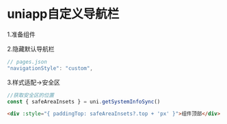 # uniapp自定义导航栏

1.准备组件

2.隐藏默认导航栏

```js
// pages.json
"navigationStyle": "custom",
```

3.样式适配->安全区

```js
//获取安全区的位置
const { safeAreaInsets } = uni.getSystemInfoSync()
```

```html
<div :style="{ paddingTop: safeAreaInsets?.top + 'px' }">组件顶部</div>
```

